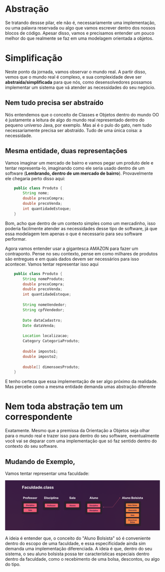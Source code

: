 # Abstração
Se tratando dessse pilar, ele não é, necessariamente uma implementação, ou uma palavra reservada ou algo que vamos escrever dentro dos nossos blocos de código. Apesar disso, vamos e precisamos entender um pouco melhor do que realmente se faz em uma modelagem orientada a objetos.

# Simplificação
Neste ponto da jornada, vamos observar o mundo real. A partir disso, vemos que o mundo real é complexo, e sua complexidade deve ser <strong>abstraída/simplificada</strong> para que nós, como desensolvedores possamos implementar um sistema que vá atender as necessidades do seu negócio.

## Nem tudo precisa ser abstraído
Nós entendemos que o conceito de Classes e Objetos dentro do mundo OO é justamente a leitura de algo do mundo real representado dentro do pequeno universo Java, por exemplo. Mas aí é o pulo do gato, nem tudo necessariamente precisa ser abstraído. Tudo de uma única coisa: a necessidade.

## Mesma entidade, duas representações
Vamos imaginar um mercado de bairro e vamos pegar um produto dele e tentar representa-lo, imaginando como ele seria usado dentro de um software (<strong>Lembrando, dentro de um mercado de bairro</strong>). Provavelmente ele chegaria perto disso aqui:

````java
    public class Produto {
        String nome;
        double precoCompra;
        double precoVenda;
        int quantidadeEstoque;
    } 
````

Bom, acho que dentro de um contexto simples como um mercadinho, isso poderia facilmente atender as necessidades desse tipo de software, já que essa modelagem tem apenas o que é necessario para seu software performar.

Agora vamos entender usar a gigantesca AMAZON para fazer um contraponto. Pense no seu contexto, pense em como milhares de produtos são entregues e em quais dados devem ser necessários para isso acontecer. Vamos tentar representar isso aqui

````java
    public class Produto {
        String nomeProduto;
        double precoCompra;
        double precoVenda;
        int quantidadeEstoque;

        String nomeVendedor;
        String cpfVendedor;

        Date dataCadastro;
        Date dataVenda;

        Location localizacao;
        Category CategoriaProduto;

        double imposto1;
        double imposto2;

        double[] dimensoesProduto;
    } 
````
E tenho certeza que essa implementação de ser algo próximo da realidade. Mas percebe como a mesma entidade demanda umas abstração diferente

# Nem toda abstração tem um correspondente
Exatamente. Mesmo que a premissa da Orientação a Objetos seja olhar para o mundo real e trazer isso para dentro do seu software, eventualmente você vai se deparar com uma implementação que só faz sentido dentro do contexto do seu software.

## Mudando de Exemplo,
Vamos tentar representar uma faculdade:
<p>
    <img alt="example1" src="assets/abstracao1.png">
</p>
A ideia é entender que, o conceito do "Aluno Bolsista" só é conveniente dentro do escopo de uma faculdade, e essa especificidade ainda sim demanda uma implementação diferenciada.
A ideia é que, dentro do seu sistema, o seu aluno bolsista possa ter características especiais dentro dentro da faculdade, como o recebimento de uma bolsa, descontos, ou algo do tipo.